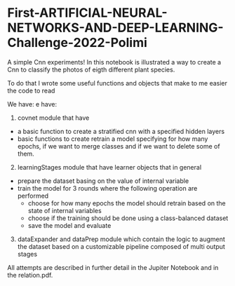 
# First-ARTIFICIAL-NEURAL-NETWORKS-AND-DEEP-LEARNING-Challenge-2022-Polimi

A simple Cnn experiments!
In this notebook is illustrated a way to create a Cnn to classify the photos of eigth different plant species.

To do that I wrote some useful functions and objects that make to me easier the code to read

We have:
e have:

1.  covnet module that have

-   a basic function to create a stratified cnn with a specified hidden layers
-   basic functions to create retrain a model specifying for how many epochs, if we want to merge classes and if we want to delete some of them.

2.  learningStages module that have learner objects that in general

-   prepare the dataset basing on the value of internal variable
-   train the model for 3 rounds where the following operation are performed
    -   choose for how many epochs the model should retrain based on the state of internal variables
    -   choose if the training should be done using a class-balanced dataset
    -   save the model and evaluate

3.  dataExpander and dataPrep module which contain the logic to augment the dataset based on a customizable pipeline composed of multi output stages

All attempts are described in further detail in the Jupiter Notebook and in the relation.pdf. 
